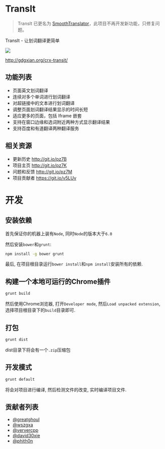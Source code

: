 # TransIt

> TransIt 已更名为 [SmoothTranslator](https://github.com/greatghoul/smooth-translator)，此项目不再开发新功能，只修复问题。

TransIt - 让划词翻译更简单

<a href="https://chrome.google.com/webstore/detail/transit/pfjipfdmbpbkcadkdpmacdcefoohagdc"><img src="https://camo.githubusercontent.com/334b4f665751356b1f4afb758f8ddde55b9c71b8/68747470733a2f2f7261772e6769746875622e636f6d2f476f6f676c654368726f6d652f6368726f6d652d6170702d73616d706c65732f6d61737465722f74727969746e6f77627574746f6e5f736d616c6c2e706e67" border="0" /></a>

http://gdgxian.org/crx-transit/

## 功能列表

- 页面英文划词翻译 
- 连续对多个单词进行划词翻译
- 对超链接中的文本进行划词翻译
- 调整页面划词翻译结果显示的时间长短
- 适应更多的页面，包括 Iframe 嵌套
- 支持在窗口边缘和选词附近两种方式显示翻译结果
- 支持百度和有道翻译两种翻译服务

## 相关资源

- 更新历史 http://git.io/pz7B
- 项目主页 http://git.io/pz7K
- 问题和反馈 http://git.io/pz7M
- 项目贡献者 https://git.io/v5LUv

# 开发

## 安装依赖

首先保证你的机器上装有`Node`, 同时`Node`的版本大于`6.0`

然后安装`bower`和`grunt`:

```bash
npm install -g bower grunt
```

最后, 在项目根目录运行`bower install`和`npm install`安装所有的依赖.

## 构建一个本地可运行的Chrome插件

```bash
grunt build
```

然后使用Chrome浏览器, 打开`Developer mode`, 然后`Load unpacked extension`, 选择项目根目录下的`build`目录即可.

## 打包

```bash
grunt dist
```

dist目录下将会有一个`.zip`压缩包


## 开发模式

```bash
grunt default
```

将会对项目进行编译, 然后检测文件的改变, 实时编译项目文件.

## 贡献者列表

- [@greatghoul](https://github.com/greatghoul)
- [@wszgxa](https://github.com/wszgxa)
- [@ververcpp](https://github.com/ververcpp)
- [@david30xie](https://github.com/david30xie)
- [@phith0n](https://github.com/phith0n)